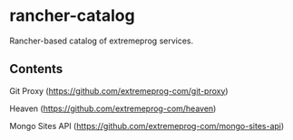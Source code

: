 # rancher-catalog
Rancher-based catalog of extremeprog services.


## Contents

Git Proxy (https://github.com/extremeprog-com/git-proxy)

Heaven (https://github.com/extremeprog-com/heaven)

Mongo Sites API (https://github.com/extremeprog-com/mongo-sites-api)
